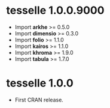 # tesselle 1.0.0.9000

* Import **arkhe** >= 0.5.0
* Import **dimensio** >= 0.3.0
* Import **folio** >= 1.1.0
* Import **kairos** >= 1.1.0
* Import **khroma** >= 1.9.0
* Import **tabula** >= 1.7.0

# tesselle 1.0.0

* First CRAN release.
